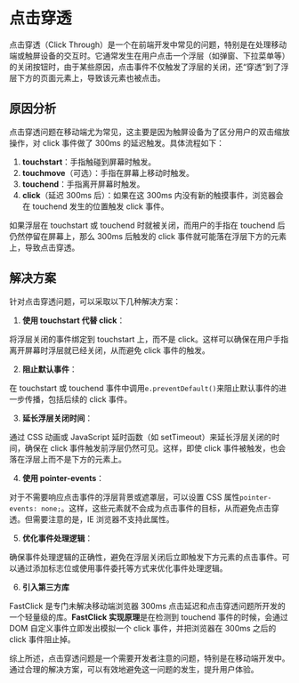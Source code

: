 # 点击穿透

点击穿透（Click Through）是一个在前端开发中常见的问题，特别是在处理移动端或触屏设备的交互时。它通常发生在用户点击一个浮层（如弹窗、下拉菜单等）的关闭按钮时，由于某些原因，点击事件不仅触发了浮层的关闭，还“穿透”到了浮层下方的页面元素上，导致该元素也被点击。

## 原因分析

点击穿透问题在移动端尤为常见，这主要是因为触屏设备为了区分用户的双击缩放操作，对 click 事件做了 300ms 的延迟触发。具体流程如下：

1. **touchstart**：手指触碰到屏幕时触发。
2. **touchmove**（可选）：手指在屏幕上移动时触发。
3. **touchend**：手指离开屏幕时触发。
4. **click**（延迟 300ms 后）：如果在这 300ms 内没有新的触摸事件，浏览器会在 touchend 发生的位置触发 click 事件。

如果浮层在 touchstart 或 touchend 时就被关闭，而用户的手指在 touchend 后仍然停留在屏幕上，那么 300ms 后触发的 click 事件就可能落在浮层下方的元素上，导致点击穿透。

## 解决方案

针对点击穿透问题，可以采取以下几种解决方案：

1. **使用 touchstart 代替 click**：

将浮层关闭的事件绑定到 touchstart 上，而不是 click。这样可以确保在用户手指离开屏幕时浮层就已经关闭，从而避免 click 事件的触发。

2. **阻止默认事件**：

在 touchstart 或 touchend 事件中调用`e.preventDefault()`来阻止默认事件的进一步传播，包括后续的 click 事件。

3. **延长浮层关闭时间**：

通过 CSS 动画或 JavaScript 延时函数（如 setTimeout）来延长浮层关闭的时间，确保在 click 事件触发前浮层仍然可见。这样，即使 click 事件被触发，也会落在浮层上而不是下方的元素上。

4. **使用 pointer-events**：

对于不需要响应点击事件的浮层背景或遮罩层，可以设置 CSS 属性`pointer-events: none;`。这样，这些元素就不会成为点击事件的目标，从而避免点击穿透。但需要注意的是，IE 浏览器不支持此属性。

5. **优化事件处理逻辑**：

确保事件处理逻辑的正确性，避免在浮层关闭后立即触发下方元素的点击事件。可以通过添加标志位或使用事件委托等方式来优化事件处理逻辑。

6. **引入第三方库**

FastClick 是专门未解决移动端浏览器 300ms 点击延迟和点击穿透问题所开发的一个轻量级的库。**FastClick 实现原理**是在检测到 touchend 事件的时候，会通过 DOM 自定义事件立即发出模拟一个 click 事件，并把浏览器在 300ms 之后的 click 事件阻止掉。

综上所述，点击穿透问题是一个需要开发者注意的问题，特别是在移动端开发中。通过合理的解决方案，可以有效地避免这一问题的发生，提升用户体验。
